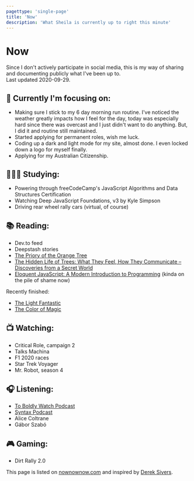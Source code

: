 ```yaml
---
pagettype: 'single-page'
title: 'Now'
description: 'What Sheila is currently up to right this minute'
---
```


# Now

Since I don't actively participate in social media, this is my way of sharing and documenting publicly what I've been up to.<br><span class="text-xs mt-0">Last updated 2020-09-29.</span>

## 🎯 Currently I'm focusing on:

- Making sure I stick to my 6 day morning run routine. I've noticed the weather greatly impacts how I feel for the day, today was especially hard since there was overcast and I just didn't want to do anything. But, I did it and routine still maintained.
- Started applying for permanent roles, wish me luck.
- Coding up a dark and light mode for my site, almost done. I even locked down a logo for myself finally.
- Applying for my Australian Citizenship.

## 👩🏽‍🎓 Studying:

- Powering through freeCodeCamp's JavaScript Algorithms and Data Structures Certification
- Watching Deep JavaScript Foundations, v3 by Kyle Simpson
- Driving rear wheel rally cars (virtual, of course)

## 📚 Reading:

- Dev.to feed
- Deepstash stories
- [The Priory of the Orange Tree](https://www.goodreads.com/book/show/40275288-the-priory-of-the-orange-tree)
- [The Hidden Life of Trees: What They Feel, How They Communicate – Discoveries from a Secret World](https://www.goodreads.com/book/show/28256439-the-hidden-life-of-trees)
- [Eloquent JavaScript: A Modern Introduction to Programming](https://www.goodreads.com/book/show/8910666-eloquent-javascript) (kinda on the pile of shame now)

<p class="text-lg">Recently finished:</p>

- [The Light Fantastic](https://www.goodreads.com/book/show/34506.The_Light_Fantastic)
- [The Color of Magic](https://www.goodreads.com/book/show/34497.The_Color_of_Magic)

## 📺 Watching:

- Critical Role, campaign 2
- Talks Machina
- F1 2020 races
- Star Trek Voyager
- Mr. Robot, season 4

## 🎧 Listening:

- [To Boldly Watch Podcast](https://goodtimesociety.podbean.com/)
- [Syntax Podcast](https://syntax.fm/)
- Alice Coltrane
- Gábor Szabó

## 🎮 Gaming:

- Dirt Rally 2.0

This page is listed on [nownownow.com](https://nownownow.com) and inspired by [Derek Sivers](https://nownownow.com/about).
